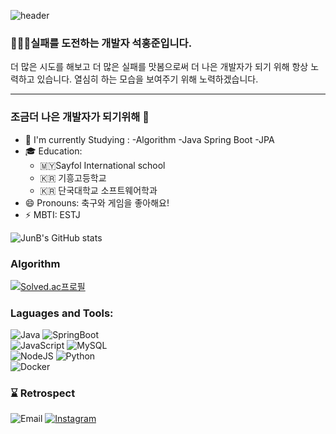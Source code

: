 ![header](https://capsule-render.vercel.app/api?type=WAVING&color=gradient&customColorList=0,2,2,5,30&height=200&text=안녕하세요!&section=header&animation=blink)

<h3>🧑🏻‍💻실패를 도전하는 개발자 석홍준입니다.</h3>
    더 많은 시도를 해보고 더 많은 실패를 맛봄으로써 더 나은 개발자가 되기 위해 항상 노력하고 있습니다.
    열심히 하는 모습을 보여주기 위해 노력하겠습니다.
    <hr>
    
### 조금더 나은 개발자가 되기위해 👋
- 📖 I'm currently Studying :
    -Algorithm
    -Java Spring Boot
    -JPA
- 🎓 Education: 
    - 🇲🇾Sayfol International school
    - 🇰🇷 기흥고등학교
    - 🇰🇷 단국대학교 소프트웨어학과
- 😄 Pronouns: 축구와 게임을 좋아해요!
- ⚡ MBTI: ESTJ

![JunB's GitHub stats](https://github-readme-stats.vercel.app/api?username=JunBcomputerstory&show_icons=true&theme=radical)
### Algorithm
[![Solved.ac프로필](http://mazassumnida.wtf/api/v2/generate_badge?boj=ggaye159)](https://solved.ac/ggaye159) 


### Laguages and Tools:
![Java](https://img.shields.io/badge/java-%23ED8B00.svg?style=flat&logo=Java&logoColor=white)
![SpringBoot](https://img.shields.io/badge/SpringBoot-6DB33F.svg?style=flat&logo=SpringBoot&logoColor=white) <br>
![JavaScript](https://img.shields.io/badge/javascript-%23323330.svg?style=flat&logo=javascript&logoColor=%23F7DF1E)
![MySQL](https://img.shields.io/badge/mysql-%2300f.svg?style=flat&logo=mysql&logoColor=white)<br>
![NodeJS](https://img.shields.io/badge/node.js-6DA55F?style=for-the-badge&logo=node.js&logoColor=white)
![Python](https://img.shields.io/badge/python-3670A0?style=flat&logo=python&logoColor=ffdd54)<br>
![Docker](https://img.shields.io/badge/Docker-Blue?style=flat&logo=Docker&logoColor=white)<br>



### ⌛️ Retrospect


![Email](https://img.shields.io/badge/32172086@dankook.ac.kr-red?logo=gmail&logoColor=fff) [![Instagram](https://img.shields.io/badge/instagram-E4405F?style=flat-square&logo=instagram&logoColor=white)](https://www.instagram.com/sh_.jun/)


[instagram]:https://www.instagram.com/sh_.jun/
[email]:32172086@dankook.ac.kr
